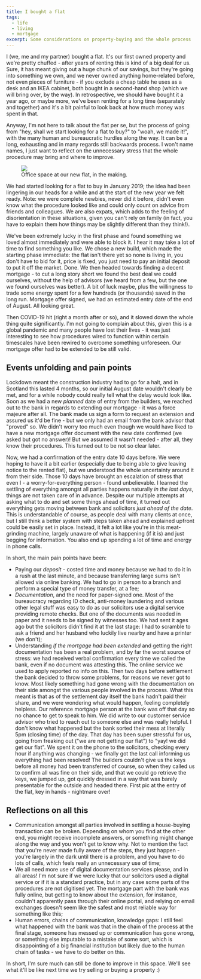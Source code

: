 ```yaml
---
title: I bought a flat
tags:
  - life
  - living
  - mortgage
excerpt: Some considerations on property-buying and the whole process
---
```


I (we, me and my partner) bought a flat. It's our first owned property and we're pretty chuffed - after years of renting this is kind of a big deal for us. Sure, it has meant giving out a huge chunk of our savings, but they're going into something we own, and we never owned anything home-related before, not even pieces of furniture - if you exclude a cheap  table he uses as a desk and an IKEA cabinet, both bought in a second-hand shop (which we will bring over, by the way).
In retrospective, we should have bought it a year ago, or maybe more, we've been renting for a long time (separately and together) and it's a bit painful to look back at how much money was spent in that.

Anyway, I'm not here to talk about the flat per se, but the process of going from "hey, shall we start looking for a flat to buy?" to "woah, we made it!", with the many human and bureaucratic hurdles along the way. It can be a long, exhausting and in many regards still backwards process. I won't name names, I just want to reflect on the unnecessary stress that the whole procedure may bring and where to improve.

<figure class="align-center" style="width: 500px">
  <img src="{{ site.url }}{{site.posts_images_path}}flat.jpg">
  <figcaption>Office space at our new flat, in the making.</figcaption>
</figure>

We had started looking for a flat to buy in January 2019; the idea had been lingering in our heads for a while and at the start of the new year we felt ready. Note: we were complete newbies, never did it before, didn't even know what the procedure looked like and could only count on advice from friends and colleagues. We are also expats, which adds to the feeling of disorientation in these situations, given you can't rely on family (in fact, you have to explain them how things may be slightly different than they think!).

We've been extremely lucky in the first phase and found something we loved almost immediately and were able to block it. I hear it may take a lot of time to find something you like. We chose a new build, which made the starting phase immediate: the flat isn't there yet so none is living in, you don't have to bid for it, price is fixed, you just need to pay an initial deposit to put it off the market. Done. We then headed towards finding a decent mortgage - to cut a long story short we found the best deal we could ourselves, without the help of advisors (we heard from a few, but the one we found ourselves was better). A bit of luck maybe, plus the willingness to trade some energy spent for a few hundreds (or thousands) saved in the long run. Mortgage offer signed, we had an estimated entry date of the end of August. All looking great.

Then COVID-19 hit (right a month after or so), and it slowed down the whole thing quite significantly. I'm not going to complain about this, given this is a global pandemic and many people have lost their lives - it was just interesting to see how procedures wired to function within certain timescales have been rewired to overcome something unforeseen. Our mortgage offer had to be extended to be still valid.

## Events unfolding and pain points

Lockdown meant the construction industry had to go for a halt, and in Scotland this lasted 4 months, so our initial August date wouldn't clearly be met, and for a while nobody could really tell what the delay would look like. Soon as we had a new *planned* date of entry from the builders, we reached out to the bank in regards to extending our mortgage - it was a force majeure after all. The bank made us sign a form to request an extension and assured us it'd be fine - but we only had an email from the bank advisor that "proved" so. We didn't worry too much even though we would have liked to have a new mortgage offer document with the new date confirmed (we asked but got no answer)! But we assumed it wasn't needed - after all, they know their procedures. This turned out to be not so clear later.

Now, we had a confirmation of the entry date 10 days before. We were hoping to have it a bit earlier (especially due to being able to give leaving notice to the rented flat), but we understood the whole uncertainty around it from their side.
Those 10 days have brought an escalation of stress that even I - a worry-for-everything person - found unbelievable. I learned the settling of everything amongst all parties happens naturally *in the last days*, things are not taken care of in advance. Despite our multiple attempts at asking what to do and set some things ahead of time, it turned out everything gets moving between bank and solicitors *just ahead of the date*. This is understandable of course, as people deal with many clients at once, but I still think a better system with steps taken ahead and explained upfront could be easily set in place. Instead, it felt a lot like you're in this meat-grinding machine, largely unaware of what is happening (if it is) and just begging for information. You also end up spending a lot of time and energy in phone calls.

In short, the main pain points have been:
* Paying our *deposit* - costed time and money because we had to do it in a rush at the last minute, and because transferring large sums isn't allowed via online banking. We had to go in person to a branch and perform a special type of money transfer, at a fee;
* *Documentation*, and the need for paper-signed one. Most of the bureaucracy regarding ID check, anti-money laundering and various other legal stuff was easy to do as our solicitors use a digital service providing remote checks. But one of the documents was needed in paper and it needs to be signed by witnesses too. We had sent it ages ago but the solicitors didn't find it at the last stage: I had to scramble to ask a friend and her husband who luckily live nearby and have a printer (we don't);
* Understanding *if the mortgage had been extended* and getting the right documentation has been a real problem, and by far the worst source of stress: we had received verbal confirmation every time we called the bank, even if no document was attesting this. The online service we used to apply reported no info on this. Then two days before settlement the bank decided to throw some problems, for reasons we never got to know. Most likely something had gone wrong with the documentation on their side amongst the various people involved in the process. What this meant is that as of the settlement day itself the bank hadn't paid their share, and we were wondering what would happen, feeling completely helpless. Our reference mortgage person at the bank was off that day so no chance to get to speak to him. We did write to our customer service advisor who tried to reach out to someone else and was really helpful. I don't know what happened but the bank sorted their mess at literally 5pm (closing time) of the day. That day has been super stressful for us, going from freaking out ("we are not getting our flat") to "yay! we did get our flat". We spent it on the phone to the solicitors, checking every hour if anything was changing - we finally got the last call informing us everything had been resolved! The builders couldn't give us the keys before all money had been transferred of course, so when they called us to confirm all was fine on their side, and that we could go retrieve the keys, we jumped up, got quickly dressed in a way that was barely presentable for the outside and headed there. First pic at the entry of the flat, key in hands - nightmare over!

## Reflections on all this

* Communication amongst all parties involved in settling a house-buying transaction can be broken. Depending on whom you find at the other end, you might receive incomplete answers, or something might change along the way and you won't get to know why. Not to mention the fact that you're never made fully aware of the steps, they just happen - you're largely in the dark until there is a problem, and you have to do lots of calls, which feels really an unnecessary use of time;
* We all need more use of digital documentation services please, and in all areas! I'm not sure if we were lucky that our solicitors used a digital service or if it is a standard practice, but in any case some parts of the procedures are not digitised yet. The mortgage part with the bank was fully online, but getting to know about the extension, for instance, couldn't apparently pass through their online portal, and relying on email exchanges doesn't seem like the safest and most reliable way for something like this;
* Human errors, chains of communication, knowledge gaps: I still feel what happened with the bank was that in the chain of the process at the final stage, someone has messed up or communication has gone wrong, or something else imputable to a mistake of some sort, which is disappointing of a big financial institution but likely due to the human chain of tasks - we have to do better on this.

In short, I'm sure much can still be done to improve in this space. We'll see what it'll be like next time we try selling or buying a property :)
